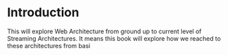 # Introduction
This will explore Web Architecture from ground up to current level of Streaming Architectures. It means this book will explore how we reached to these architectures from basi
<!--stackedit_data:
eyJwcm9wZXJ0aWVzIjoiZXh0ZW5zaW9uczpcbiAgcHJlc2V0Oi
BnZm1cbiIsImhpc3RvcnkiOls5NjE5NTYxMTMsNzQxNjAzMjgy
LC02MjY5ODIxM119
-->